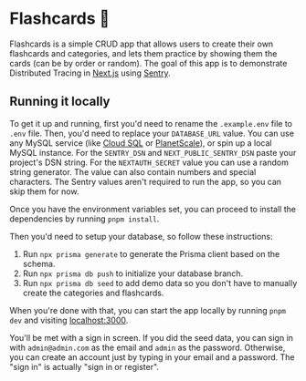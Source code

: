 # Flashcards 🧠

Flashcards is a simple CRUD app that allows users to create their own flashcards and categories, and lets them practice by showing them the cards (can be by order or random). The goal of this app is to demonstrate Distributed Tracing in [Next.js](https://nextjs.org) using [Sentry](https://sentry.io/welcome).

## Running it locally

To get it up and running, first you'd need to rename the `.example.env` file to `.env` file. Then, you'd need to replace your `DATABASE_URL` value. You can use any MySQL service (like [Cloud SQL](https://cloud.google.com/sql) or [PlanetScale](https://planetscale.com/)), or spin up a local MySQL instance. For the `SENTRY_DSN` and `NEXT_PUBLIC_SENTRY_DSN` paste your project's DSN string. For the `NEXTAUTH_SECRET` value you can use a random string generator. The value can also contain numbers and special characters. The Sentry values aren't required to run the app, so you can skip them for now.

Once you have the environment variables set, you can proceed to install the dependencies by running `pnpm install`.

Then you'd need to setup your database, so follow these instructions:

1. Run `npx prisma generate` to generate the Prisma client based on the schema.
2. Run `npx prisma db push` to initialize your database branch.
3. Run `npx prisma db seed` to add demo data so you don't have to manually create the categories and flashcards.

When you're done with that, you can start the app locally by running `pnpm dev` and visiting [localhost:3000](http://localhost:3000).

You'll be met with a sign in screen. If you did the seed data, you can sign in with `admin@admin.com` as the email and `admin` as the password. Otherwise, you can create an account just by typing in your email and a password. The "sign in" is actually "sign in or register".
